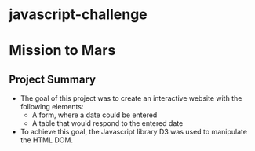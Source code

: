 # javascript-challenge

# Mission to Mars

## Project Summary

* The goal of this project was to create an interactive website with the following elements:
  * A form, where a date could be entered
  * A table that would respond to the entered date
* To achieve this goal, the Javascript library D3 was used to manipulate the HTML DOM.
